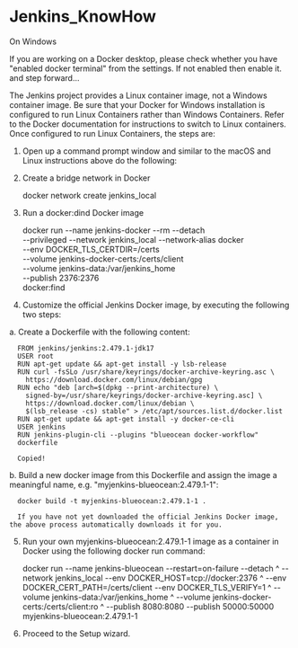 # Jenkins_KnowHow
On Windows

If you are working on a Docker desktop, please check whether you have "enabled docker terminal" from the settings.
If not enabled then enable it. and step forward...



The Jenkins project provides a Linux container image, not a Windows container image. Be sure that your Docker for Windows installation is configured to run Linux Containers rather than Windows Containers. Refer to the Docker documentation for instructions to switch to Linux containers. Once configured to run Linux Containers, the steps are:

1. Open up a command prompt window and similar to the macOS and Linux instructions above do the following:

2. Create a bridge network in Docker

    docker network create jenkins_local

3.  Run a docker:dind Docker image

    docker run --name jenkins-docker --rm --detach \
      --privileged --network jenkins_local --network-alias docker \
      --env DOCKER_TLS_CERTDIR=/certs \
      --volume jenkins-docker-certs:/certs/client \
      --volume jenkins-data:/var/jenkins_home \
      --publish 2376:2376 \
      docker:find

4.  Customize the official Jenkins Docker image, by executing the following two steps:

  a. Create a Dockerfile with the following content:

      FROM jenkins/jenkins:2.479.1-jdk17
      USER root
      RUN apt-get update && apt-get install -y lsb-release
      RUN curl -fsSLo /usr/share/keyrings/docker-archive-keyring.asc \
        https://download.docker.com/linux/debian/gpg
      RUN echo "deb [arch=$(dpkg --print-architecture) \
        signed-by=/usr/share/keyrings/docker-archive-keyring.asc] \
        https://download.docker.com/linux/debian \
        $(lsb_release -cs) stable" > /etc/apt/sources.list.d/docker.list
      RUN apt-get update && apt-get install -y docker-ce-cli
      USER jenkins
      RUN jenkins-plugin-cli --plugins "blueocean docker-workflow"
      dockerfile
      
      Copied!

  b.  Build a new docker image from this Dockerfile and assign the image a meaningful name, e.g. "myjenkins-blueocean:2.479.1-1":

      docker build -t myjenkins-blueocean:2.479.1-1 .

      If you have not yet downloaded the official Jenkins Docker image, the above process automatically downloads it for you.

5.  Run your own myjenkins-blueocean:2.479.1-1 image as a container in Docker using the following docker run command:

    docker run --name jenkins-blueocean --restart=on-failure --detach ^
      --network jenkins_local --env DOCKER_HOST=tcp://docker:2376 ^
      --env DOCKER_CERT_PATH=/certs/client --env DOCKER_TLS_VERIFY=1 ^
      --volume jenkins-data:/var/jenkins_home ^
      --volume jenkins-docker-certs:/certs/client:ro ^
      --publish 8080:8080 --publish 50000:50000 myjenkins-blueocean:2.479.1-1

6.  Proceed to the Setup wizard.
